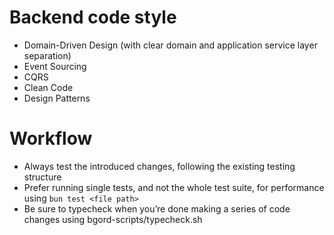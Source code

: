 # Backend code style
- Domain-Driven Design (with clear domain and application service layer separation)
- Event Sourcing
- CQRS
- Clean Code
- Design Patterns

# Workflow
- Always test the introduced changes, following the existing testing structure
- Prefer running single tests, and not the whole test suite, for performance using `bun test <file path>`
- Be sure to typecheck when you’re done making a series of code changes using bgord-scripts/typecheck.sh
